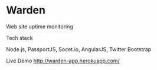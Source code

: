 Warden
======

Web site uptime monitoring

Tech stack

Node.js,
PassportJS,
Socet.io,
AngularJS,
Twitter Bootstrap

Live Demo 
http://warden-app.herokuapp.com/
